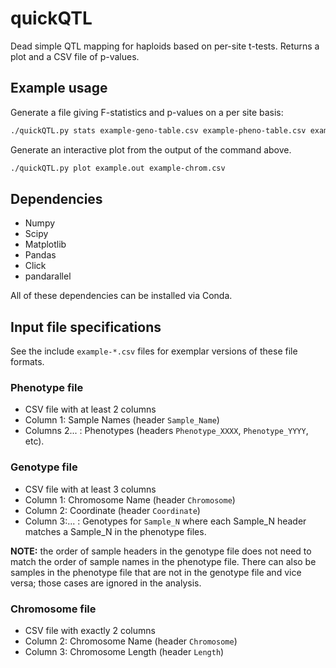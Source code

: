 # quickQTL

Dead simple QTL mapping for haploids based on per-site t-tests. Returns a plot and a CSV file of p-values.

## Example usage

Generate a file giving F-statistics and p-values on a per site basis:

```bash
./quickQTL.py stats example-geno-table.csv example-pheno-table.csv example.out
```

Generate an interactive plot from the output of the command above.

```bash
./quickQTL.py plot example.out example-chrom.csv
```



## Dependencies

- Numpy
- Scipy
- Matplotlib
- Pandas
- Click
- pandarallel

All of these dependencies can be installed via Conda.


## Input file specifications

See the include `example-*.csv` files for exemplar versions of these file formats. 

### Phenotype file

- CSV file with at least 2 columns
- Column 1: Sample Names (header `Sample_Name`)
- Columns 2... : Phenotypes (headers `Phenotype_XXXX`, `Phenotype_YYYY`, etc).

### Genotype file

- CSV file with at least 3 columns
- Column 1: Chromosome Name (header `Chromosome`)
- Column 2: Coordinate (header `Coordinate`)
- Column 3:... : Genotypes for `Sample_N` where each Sample_N header matches a Sample_N in the phenotype files. 

**NOTE:** the order of sample headers in the genotype file does not need to match the order of sample names in the phenotype file.  There can also be samples in the phenotype file that are not in the genotype file and vice versa; those cases are ignored in the analysis.

### Chromosome file
- CSV file with exactly 2 columns
- Column 2: Chromosome Name (header `Chromosome`)
- Column 3: Chromosome Length (header `Length`)

